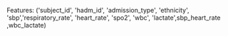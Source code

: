 Features:
('subject_id', 'hadm_id', 'admission_type', 'ethnicity', 'sbp','respiratory_rate', 
'heart_rate', 'spo2', 'wbc', 'lactate',sbp_heart_rate ,wbc_lactate)
